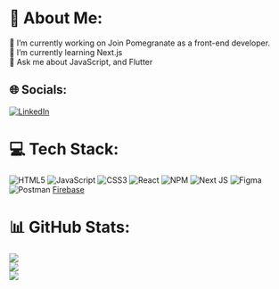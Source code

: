 # 💫 About Me:
🔭 I’m currently working on Join Pomegranate as a front-end developer.<br>🌱 I’m currently learning Next.js<br>💬 Ask me about JavaScript, and Flutter<br>


## 🌐 Socials:
[![LinkedIn](https://img.shields.io/badge/LinkedIn-%230077B5.svg?logo=linkedin&logoColor=white)]([https://linkedin.com/in/ahbazarkoob-b9910a1a6](https://www.linkedin.com/in/ahba-lateef-zarkoob-9a503920b/)) 

# 💻 Tech Stack:
![HTML5](https://img.shields.io/badge/html5-%23E34F26.svg?style=for-the-badge&logo=html5&logoColor=white) ![JavaScript](https://img.shields.io/badge/javascript-%23323330.svg?style=for-the-badge&logo=javascript&logoColor=%23F7DF1E) ![CSS3](https://img.shields.io/badge/css3-%231572B6.svg?style=for-the-badge&logo=css3&logoColor=white) ![React](https://img.shields.io/badge/react-%2320232a.svg?style=for-the-badge&logo=react&logoColor=%2361DAFB)  ![NPM](https://img.shields.io/badge/NPM-%23000000.svg?style=for-the-badge&logo=npm&logoColor=white) ![Next JS](https://img.shields.io/badge/Next-black?style=for-the-badge&logo=next.js&logoColor=white)	![Figma](https://img.shields.io/badge/figma-%23F24E1E.svg?style=for-the-badge&logo=figma&logoColor=white) ![Postman](https://img.shields.io/badge/Postman-FF6C37?style=for-the-badge&logo=postman&logoColor=white) [Firebase](https://img.shields.io/badge/firebase-%23039BE5.svg?style=for-the-badge&logo=firebase) 
# 📊 GitHub Stats:
![](https://github-readme-stats.vercel.app/api?username=ahbazarkoob&theme=dark&hide_border=false&include_all_commits=true&count_private=true)<br/>
![](https://github-readme-streak-stats.herokuapp.com/?user=ahbazarkoob&theme=dark&hide_border=false)<br/>
![](https://github-readme-stats.vercel.app/api/top-langs/?username=ahbazarkoob&theme=dark&hide_border=false&include_all_commits=true&count_private=true&layout=compact)



 
